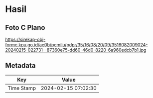 # Hasil

## Foto C Plano

https://sirekap-obj-formc.kpu.go.id/ae0b/pemilu/pdpr/35/16/08/20/09/3516082009024-20240215-022731--87360e75-dd60-46d0-8220-6a960edcb7b1.jpg


## Metadata

| Key        | Value               |
| ---------- | ------------------- |
| Time Stamp | 2024-02-15 07:02:30 |



